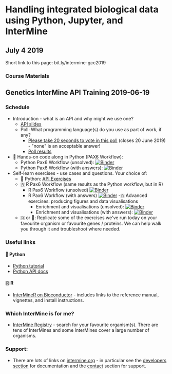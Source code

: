 # Handling integrated biological data using Python, Jupyter, and InterMine

## July 4 2019

Short link to this page: bit.ly/intermine-gcc2019

### Course Materials

## Genetics InterMine API Training 2019-06-19

### Schedule

- Introduction - what is an API and why might we use one?
  - [API slides](https://docs.google.com/presentation/d/1qCEJIGdF4MH7B4-xGHy1vaq3xZOy72Oat4CvoGp1fos/edit?usp=sharing)
  - Poll: What programming language(s) do you use as part of work, if any?
    - [Please take 20 seconds to vote in this poll](http://www.polljunkie.com/poll/ancsnq/what-languages-do-you-use-in-your-work) (closes 20 June 2019) - "none" is an acceptable answer!
    - [Poll results](http://www.polljunkie.com/poll/ezzzmg/what-languages-do-you-use-in-your-work/view)
- 🐍 Hands-on code along in Python (PAX6 Workflow):
  - Python Pax6 Workflow (unsolved): [![Binder](https://mybinder.org/badge_logo.svg)](https://mybinder.org/v2/gh/intermine/intermine-ws-python-docs/master?filepath=unsolved-exercises%2FWorkshop_Pax6Workflow.ipynb)
  - Python Pax6 Workflow (with answers): [![Binder](https://mybinder.org/badge_logo.svg)](https://mybinder.org/v2/gh/intermine/intermine-ws-python-docs/master?filepath=Workshop_Pax6Workflow.ipynb)
- Self-learn exercises - use cases and questions. Your choice of:
  - 🐍 Python: [API Exercises](2019-06-19-python-exercises)
  - 🇷 R Pax6 Workflow (same results as the Python workflow, but in R)
    - R Pax6 Workflow (unsolved) [![Binder](https://mybinder.org/badge_logo.svg)](https://mybinder.org/v2/gh/intermine/interminer-workshop/master?filepath=Workshop%20Workflow%20PAX6-unsolved.ipynb)
    - R Pax6 Workflow (with answers) [![Binder](https://mybinder.org/badge_logo.svg)](https://mybinder.org/v2/gh/intermine/interminer-workshop/master?filepath=Workshop%20Workflow%20PAX6.ipynb)
    -🇷 Advanced exercises: producing figures and data visualisations
      - Enrichment and visualisations (unsolved): [![Binder](https://mybinder.org/badge_logo.svg)](https://mybinder.org/v2/gh/intermine/interminer-workshop/master?filepath=Enrichment%20Analysis%20and%20Visualisations-unsolved.ipynb)
      - Enrichment and visualisations (with answers): [![Binder](https://mybinder.org/badge_logo.svg)](https://mybinder.org/v2/gh/intermine/interminer-workshop/master?filepath=Enrichment%20Analysis%20and%20Visualisations.ipynb)
  - 🇷 or 🐍: Replicate some of the exercises we've run today on your favourite organism or favourite genes / proteins. We can help walk you through it and troubleshoot where needed.

### Useful links
#### 🐍 Python

- [Python tutorial](https://github.com/intermine/intermine-ws-python-docs)
- [Python API docs](http://intermine.org/intermine-ws-python/intermine.html)

#### 🇷 R

- [InterMineR on Bioconductor](https://bioconductor.org/packages/release/bioc/html/InterMineR.html) - includes links to the reference manual, vignettes, and install instructions.  

### Which InterMine is for me?
- [InterMine Registry](http://registry.intermine.org/) - search for your favourite organism(s). There are tens of InterMines and some InterMines cover a large number of organisms.

### Support:
- There are lots of links on [intermine.org](http://intermine.org) - in particular see the [developers section](http://intermine.org/developers/) for documentation and the [contact](http://intermine.org/contact/) section for support.
